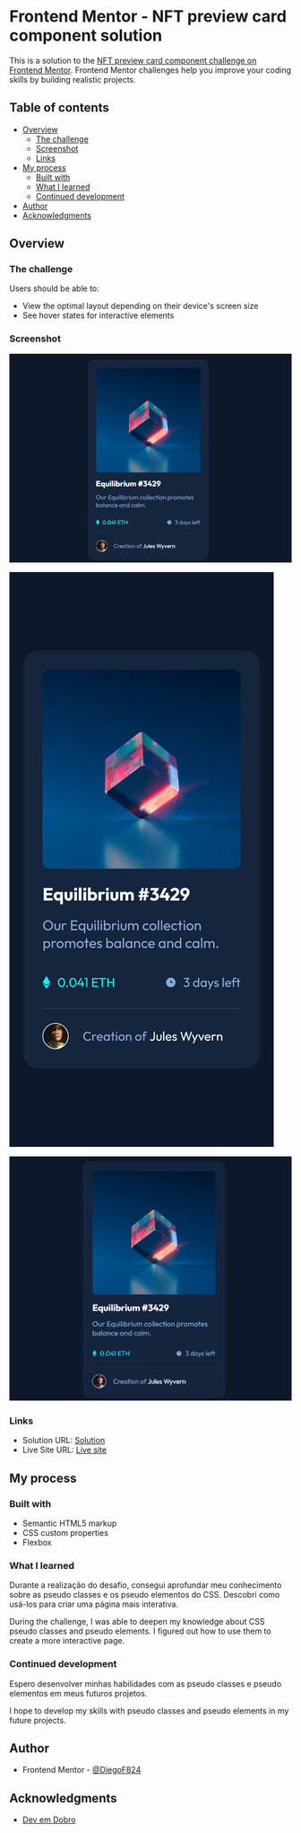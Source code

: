 # Frontend Mentor - NFT preview card component solution

This is a solution to the [NFT preview card component challenge on Frontend Mentor](https://www.frontendmentor.io/challenges/nft-preview-card-component-SbdUL_w0U). Frontend Mentor challenges help you improve your coding skills by building realistic projects. 

## Table of contents

- [Overview](#overview)
  - [The challenge](#the-challenge)
  - [Screenshot](#screenshot)
  - [Links](#links)
- [My process](#my-process)
  - [Built with](#built-with)
  - [What I learned](#what-i-learned)
  - [Continued development](#continued-development)
- [Author](#author)
- [Acknowledgments](#acknowledgments)

## Overview

### The challenge

Users should be able to:

- View the optimal layout depending on their device's screen size
- See hover states for interactive elements

### Screenshot

![](src/pictures/Screenshot_1.png)

![](src/pictures/Captura%20de%20tela%202023-08-06%20-%2022.29.50.png)

![](src/pictures/mobile.gif)

### Links

- Solution URL: [Solution](https://www.frontendmentor.io/solutions/solution-nft-card-kmvHpU5o2N)
- Live Site URL: [Live site](https://diegof824.github.io/solution-nft-card/)

## My process

### Built with

- Semantic HTML5 markup
- CSS custom properties
- Flexbox

### What I learned

Durante a realização do desafio, consegui aprofundar meu conhecimento sobre as pseudo classes e os pseudo elementos do CSS. Descobri como usá-los para criar uma página mais interativa.

During the challenge, I was able to deepen my knowledge about CSS pseudo classes and pseudo elements. I figured out how to use them to create a more interactive page.

### Continued development

Espero desenvolver minhas habilidades com as pseudo classes e pseudo elementos em meus futuros projetos.

I hope to develop my skills with pseudo classes and pseudo elements in my future projects.

## Author
- Frontend Mentor - [@DiegoF824](https://www.frontendmentor.io/profile/DiegoF824)

## Acknowledgments

- [Dev em Dobro](https://www.youtube.com/@DevemDobro) 
